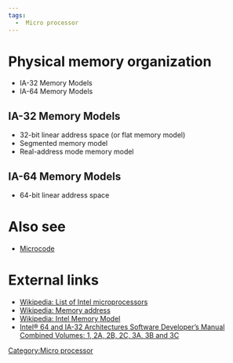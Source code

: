 ```yaml
---
tags:
  -  Micro processor
---
```

# Physical memory organization

- IA-32 Memory Models
- IA-64 Memory Models

## IA-32 Memory Models

- 32-bit linear address space (or flat memory model)
- Segmented memory model
- Real-address mode memory model

## IA-64 Memory Models

- 64-bit linear address space

# Also see

- [Microcode](microcode.md)

# External links

- [Wikipedia: List of Intel
  microprocessors](http://en.wikipedia.org/wiki/List_of_Intel_microprocessors)
- [Wikipedia: Memory
  address](http://en.wikipedia.org/wiki/Memory_address)
- [Wikipedia: Intel Memory
  Model](http://en.wikipedia.org/wiki/Intel_Memory_Model)
- [Intel® 64 and IA-32 Architectures Software Developer’s Manual
  Combined Volumes: 1, 2A, 2B, 2C, 3A, 3B and
  3C](http://www.intel.com/content/dam/www/public/us/en/documents/manuals/64-ia-32-architectures-software-developer-manual-325462.pdf)

[Category:Micro processor](category:micro_processor.md)
